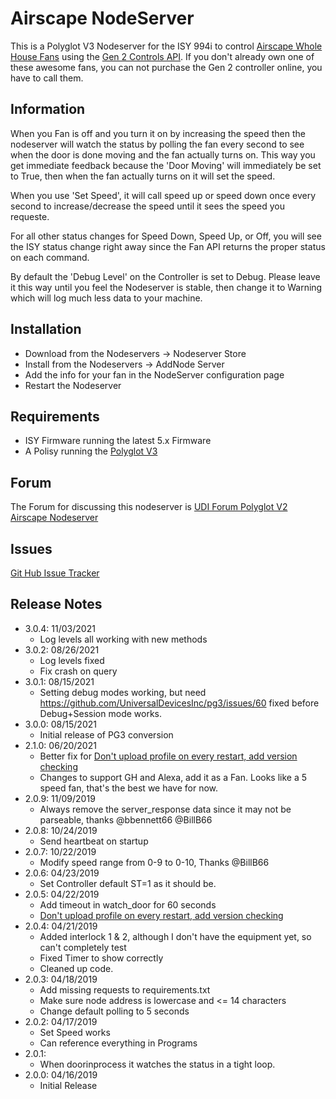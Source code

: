 # Airscape NodeServer

This is a Polyglot V3 Nodeserver for the ISY 994i to control [Airscape Whole House Fans](https://airscapefans.com/) using the [Gen 2 Controls API](https://blog.airscapefans.com/archives/gen-2-controls-api).  If you don't already own one of these awesome fans, you can not purchase the Gen 2 controller online, you have to call them.

## Information

When you Fan is off and you turn it on by increasing the speed then the nodeserver will watch the status by polling the fan every second to see when the door is done moving and the fan actually turns on.  This way you get immediate feedback because the 'Door Moving' will immediately be set to True, then when the fan actually turns on it will set the speed.

When you use 'Set Speed', it will call speed up or speed down once every second to increase/decrease the speed until it sees the speed you requeste.

For all other status changes for Speed Down, Speed Up, or Off, you will see the ISY status change right away since the Fan API returns the proper status on each command.

By default the 'Debug Level' on the Controller is set to Debug.  Please leave it this way until you feel the Nodeserver is stable, then change it to Warning which will log much less data to your machine.

## Installation

- Download from the Nodeservers -> Nodeserver Store
- Install from the Nodeservers -> AddNode Server
- Add the info for your fan in the NodeServer configuration page
- Restart the Nodeserver

## Requirements

- ISY Firmware running the latest 5.x Firmware
- A Polisy running the [Polyglot V3](https://github.com/UniversalDevicesInc/polyglot-v3/blob/master/README.md)

## Forum

The Forum for discussing this nodeserver is [UDI Forum Polyglot V2 Airscape Nodeserver](https://forum.universal-devices.com/forum/134-polyglot-v2-airscape-nodeserver/)

## Issues

[Git Hub Issue Tracker](https://github.com/UniversalDevicesInc/udi-poly-airscape/issues)

## Release Notes

- 3.0.4: 11/03/2021
  - Log levels all working with new methods
- 3.0.2: 08/26/2021
  - Log levels fixed
  - Fix crash on query
- 3.0.1: 08/15/2021
  - Setting debug modes working, but need https://github.com/UniversalDevicesInc/pg3/issues/60 fixed before Debug+Session mode works.
- 3.0.0: 08/15/2021
  - Initial release of PG3 conversion
- 2.1.0: 06/20/2021
  - Better fix for [Don't upload profile on every restart, add version checking](https://github.com/jimboca/udi-poly-airscape/issues/2)
  - Changes to support GH and Alexa, add it as a Fan.  Looks like a 5 speed fan, that's the best we have for now.
- 2.0.9: 11/09/2019
  - Always remove the server_response data since it may not be parseable, thanks @bbennett66 @BillB66
- 2.0.8: 10/24/2019
  - Send heartbeat on startup
- 2.0.7: 10/22/2019
  - Modify speed range from 0-9 to 0-10, Thanks @BillB66
- 2.0.6: 04/23/2019
  - Set Controller default ST=1 as it should be.
- 2.0.5: 04/22/2019
  - Add timeout in watch_door for 60 seconds
  - [Don't upload profile on every restart, add version checking](https://github.com/jimboca/udi-poly-airscape/issues/2)
- 2.0.4: 04/21/2019
  - Added interlock 1 & 2, although I don't have the equipment yet, so can't completely test
  - Fixed Timer to show correctly
  - Cleaned up code.
- 2.0.3: 04/18/2019
  - Add missing requests to requirements.txt
  - Make sure node address is lowercase and <= 14 characters
  - Change default polling to 5 seconds
- 2.0.2: 04/17/2019
  - Set Speed works
  - Can reference everything in Programs
- 2.0.1:
  - When doorinprocess it watches the status in a tight loop.
- 2.0.0: 04/16/2019
  - Initial Release
